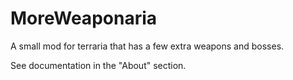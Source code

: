 # MoreWeaponaria
A small mod for terraria that has a few extra weapons and bosses.

See documentation in the "About" section.
